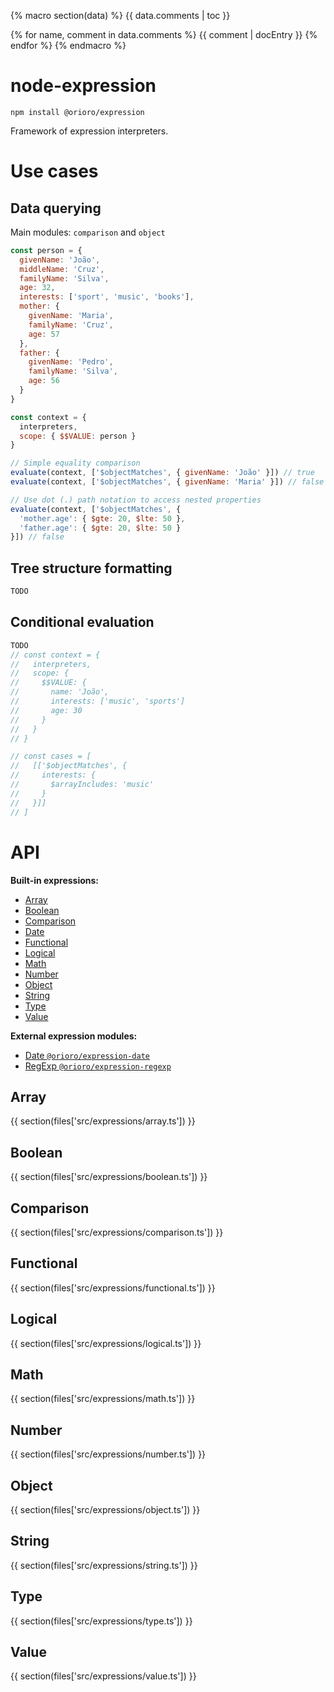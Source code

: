 {% macro section(data) %}
{{ data.comments | toc }}

{% for name, comment in data.comments %}
{{ comment | docEntry }}
{% endfor %}
{% endmacro %}

# node-expression

```
npm install @orioro/expression
```

Framework of expression interpreters.

# Use cases

## Data querying

Main modules: `comparison` and `object`

```js
const person = {
  givenName: 'João',
  middleName: 'Cruz',
  familyName: 'Silva',
  age: 32,
  interests: ['sport', 'music', 'books'],
  mother: {
    givenName: 'Maria',
    familyName: 'Cruz',
    age: 57
  },
  father: {
    givenName: 'Pedro',
    familyName: 'Silva',
    age: 56
  }
}

const context = {
  interpreters,
  scope: { $$VALUE: person }
}

// Simple equality comparison
evaluate(context, ['$objectMatches', { givenName: 'João' }]) // true
evaluate(context, ['$objectMatches', { givenName: 'Maria' }]) // false

// Use dot (.) path notation to access nested properties
evaluate(context, ['$objectMatches', {
  'mother.age': { $gte: 20, $lte: 50 },
  'father.age': { $gte: 20, $lte: 50 }
}]) // false
```

## Tree structure formatting

```js
TODO
```

## Conditional evaluation
```js
TODO
// const context = {
//   interpreters,
//   scope: {
//     $$VALUE: {
//       name: 'João',
//       interests: ['music', 'sports']
//       age: 30
//     }
//   }
// }

// const cases = [
//   [['$objectMatches', {
//     interests: {
//       $arrayIncludes: 'music'
//     }
//   }]]
// ]
```

# API

**Built-in expressions:**

- [Array](#Array)
- [Boolean](#Boolean)
- [Comparison](#Comparison)
- [Date](#Date)
- [Functional](#Functional)
- [Logical](#Logical)
- [Math](#Math)
- [Number](#Number)
- [Object](#Object)
- [String](#String)
- [Type](#Type)
- [Value](#Value)

**External expression modules:**

- [Date `@orioro/expression-date`](https://www.npmjs.com/package/@orioro/expression-date)
- [RegExp `@orioro/expression-regexp`](https://www.npmjs.com/package/@orioro/expression-regexp)

## Array
{{ section(files['src/expressions/array.ts']) }}
## Boolean
{{ section(files['src/expressions/boolean.ts']) }}
## Comparison
{{ section(files['src/expressions/comparison.ts']) }}
## Functional
{{ section(files['src/expressions/functional.ts']) }}
## Logical
{{ section(files['src/expressions/logical.ts']) }}
## Math
{{ section(files['src/expressions/math.ts']) }}
## Number
{{ section(files['src/expressions/number.ts']) }}
## Object
{{ section(files['src/expressions/object.ts']) }}
## String
{{ section(files['src/expressions/string.ts']) }}
## Type
{{ section(files['src/expressions/type.ts']) }}
## Value
{{ section(files['src/expressions/value.ts']) }}
